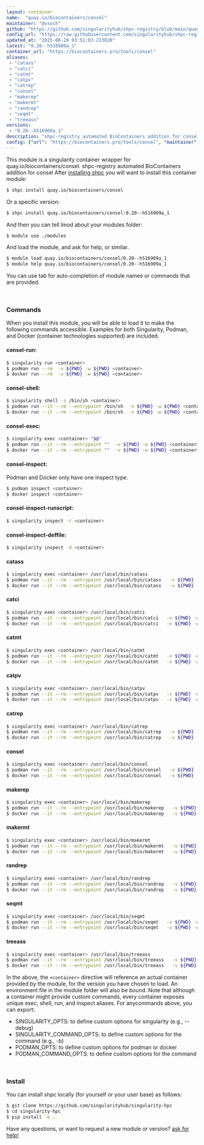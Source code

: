 ```yaml
---
layout: container
name:  "quay.io/biocontainers/consel"
maintainer: "@vsoch"
github: "https://github.com/singularityhub/shpc-registry/blob/main/quay.io/biocontainers/consel/container.yaml"
config_url: "https://raw.githubusercontent.com/singularityhub/shpc-registry/main/quay.io/biocontainers/consel/container.yaml"
updated_at: "2025-08-28 03:51:03.213828"
latest: "0.20--h516909a_1"
container_url: "https://biocontainers.pro/tools/consel"
aliases:
 - "catass"
 - "catci"
 - "catmt"
 - "catpv"
 - "catrep"
 - "consel"
 - "makerep"
 - "makermt"
 - "randrep"
 - "seqmt"
 - "treeass"
versions:
 - "0.20--h516909a_1"
description: "shpc-registry automated BioContainers addition for consel"
config: {"url": "https://biocontainers.pro/tools/consel", "maintainer": "@vsoch", "description": "shpc-registry automated BioContainers addition for consel", "latest": {"0.20--h516909a_1": "sha256:51033387819d0deee2fc8511ce6fb1650122573defd8bec4319c89dff2d92a45"}, "tags": {"0.20--h516909a_1": "sha256:51033387819d0deee2fc8511ce6fb1650122573defd8bec4319c89dff2d92a45"}, "docker": "quay.io/biocontainers/consel", "aliases": {"catass": "/usr/local/bin/catass", "catci": "/usr/local/bin/catci", "catmt": "/usr/local/bin/catmt", "catpv": "/usr/local/bin/catpv", "catrep": "/usr/local/bin/catrep", "consel": "/usr/local/bin/consel", "makerep": "/usr/local/bin/makerep", "makermt": "/usr/local/bin/makermt", "randrep": "/usr/local/bin/randrep", "seqmt": "/usr/local/bin/seqmt", "treeass": "/usr/local/bin/treeass"}}
---
```


This module is a singularity container wrapper for quay.io/biocontainers/consel.
shpc-registry automated BioContainers addition for consel
After [installing shpc](#install) you will want to install this container module:


```bash
$ shpc install quay.io/biocontainers/consel
```

Or a specific version:

```bash
$ shpc install quay.io/biocontainers/consel:0.20--h516909a_1
```

And then you can tell lmod about your modules folder:

```bash
$ module use ./modules
```

And load the module, and ask for help, or similar.

```bash
$ module load quay.io/biocontainers/consel/0.20--h516909a_1
$ module help quay.io/biocontainers/consel/0.20--h516909a_1
```

You can use tab for auto-completion of module names or commands that are provided.

<br>

### Commands

When you install this module, you will be able to load it to make the following commands accessible.
Examples for both Singularity, Podman, and Docker (container technologies supported) are included.

#### consel-run:

```bash
$ singularity run <container>
$ podman run --rm  -v ${PWD} -w ${PWD} <container>
$ docker run --rm  -v ${PWD} -w ${PWD} <container>
```

#### consel-shell:

```bash
$ singularity shell -s /bin/sh <container>
$ podman run --it --rm --entrypoint /bin/sh  -v ${PWD} -w ${PWD} <container>
$ docker run --it --rm --entrypoint /bin/sh  -v ${PWD} -w ${PWD} <container>
```

#### consel-exec:

```bash
$ singularity exec <container> "$@"
$ podman run --it --rm --entrypoint ""  -v ${PWD} -w ${PWD} <container> "$@"
$ docker run --it --rm --entrypoint ""  -v ${PWD} -w ${PWD} <container> "$@"
```

#### consel-inspect:

Podman and Docker only have one inspect type.

```bash
$ podman inspect <container>
$ docker inspect <container>
```

#### consel-inspect-runscript:

```bash
$ singularity inspect -r <container>
```

#### consel-inspect-deffile:

```bash
$ singularity inspect -d <container>
```


#### catass

```bash
$ singularity exec <container> /usr/local/bin/catass
$ podman run --it --rm --entrypoint /usr/local/bin/catass   -v ${PWD} -w ${PWD} <container> -c " $@"
$ docker run --it --rm --entrypoint /usr/local/bin/catass   -v ${PWD} -w ${PWD} <container> -c " $@"
```


#### catci

```bash
$ singularity exec <container> /usr/local/bin/catci
$ podman run --it --rm --entrypoint /usr/local/bin/catci   -v ${PWD} -w ${PWD} <container> -c " $@"
$ docker run --it --rm --entrypoint /usr/local/bin/catci   -v ${PWD} -w ${PWD} <container> -c " $@"
```


#### catmt

```bash
$ singularity exec <container> /usr/local/bin/catmt
$ podman run --it --rm --entrypoint /usr/local/bin/catmt   -v ${PWD} -w ${PWD} <container> -c " $@"
$ docker run --it --rm --entrypoint /usr/local/bin/catmt   -v ${PWD} -w ${PWD} <container> -c " $@"
```


#### catpv

```bash
$ singularity exec <container> /usr/local/bin/catpv
$ podman run --it --rm --entrypoint /usr/local/bin/catpv   -v ${PWD} -w ${PWD} <container> -c " $@"
$ docker run --it --rm --entrypoint /usr/local/bin/catpv   -v ${PWD} -w ${PWD} <container> -c " $@"
```


#### catrep

```bash
$ singularity exec <container> /usr/local/bin/catrep
$ podman run --it --rm --entrypoint /usr/local/bin/catrep   -v ${PWD} -w ${PWD} <container> -c " $@"
$ docker run --it --rm --entrypoint /usr/local/bin/catrep   -v ${PWD} -w ${PWD} <container> -c " $@"
```


#### consel

```bash
$ singularity exec <container> /usr/local/bin/consel
$ podman run --it --rm --entrypoint /usr/local/bin/consel   -v ${PWD} -w ${PWD} <container> -c " $@"
$ docker run --it --rm --entrypoint /usr/local/bin/consel   -v ${PWD} -w ${PWD} <container> -c " $@"
```


#### makerep

```bash
$ singularity exec <container> /usr/local/bin/makerep
$ podman run --it --rm --entrypoint /usr/local/bin/makerep   -v ${PWD} -w ${PWD} <container> -c " $@"
$ docker run --it --rm --entrypoint /usr/local/bin/makerep   -v ${PWD} -w ${PWD} <container> -c " $@"
```


#### makermt

```bash
$ singularity exec <container> /usr/local/bin/makermt
$ podman run --it --rm --entrypoint /usr/local/bin/makermt   -v ${PWD} -w ${PWD} <container> -c " $@"
$ docker run --it --rm --entrypoint /usr/local/bin/makermt   -v ${PWD} -w ${PWD} <container> -c " $@"
```


#### randrep

```bash
$ singularity exec <container> /usr/local/bin/randrep
$ podman run --it --rm --entrypoint /usr/local/bin/randrep   -v ${PWD} -w ${PWD} <container> -c " $@"
$ docker run --it --rm --entrypoint /usr/local/bin/randrep   -v ${PWD} -w ${PWD} <container> -c " $@"
```


#### seqmt

```bash
$ singularity exec <container> /usr/local/bin/seqmt
$ podman run --it --rm --entrypoint /usr/local/bin/seqmt   -v ${PWD} -w ${PWD} <container> -c " $@"
$ docker run --it --rm --entrypoint /usr/local/bin/seqmt   -v ${PWD} -w ${PWD} <container> -c " $@"
```


#### treeass

```bash
$ singularity exec <container> /usr/local/bin/treeass
$ podman run --it --rm --entrypoint /usr/local/bin/treeass   -v ${PWD} -w ${PWD} <container> -c " $@"
$ docker run --it --rm --entrypoint /usr/local/bin/treeass   -v ${PWD} -w ${PWD} <container> -c " $@"
```



In the above, the `<container>` directive will reference an actual container provided
by the module, for the version you have chosen to load. An environment file in the
module folder will also be bound. Note that although a container
might provide custom commands, every container exposes unique exec, shell, run, and
inspect aliases. For anycommands above, you can export:

 - SINGULARITY_OPTS: to define custom options for singularity (e.g., --debug)
 - SINGULARITY_COMMAND_OPTS: to define custom options for the command (e.g., -b)
 - PODMAN_OPTS: to define custom options for podman or docker
 - PODMAN_COMMAND_OPTS: to define custom options for the command

<br>

### Install

You can install shpc locally (for yourself or your user base) as follows:

```bash
$ git clone https://github.com/singularityhub/singularity-hpc
$ cd singularity-hpc
$ pip install -e .
```

Have any questions, or want to request a new module or version? [ask for help!](https://github.com/singularityhub/singularity-hpc/issues)